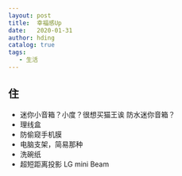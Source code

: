 ```yaml
---
layout: post
title:  幸福感Up
date:   2020-01-31
author: hding
catalog: true
tags:
   - 生活
---
```

## 住
- 迷你小音箱？小度？很想买猫王诶 防水迷你音箱？
- 理线盒
- 防偷窥手机膜
- 电脑支架，简易那种
- 洗碗纸
- 超短距离投影 LG mini Beam






























